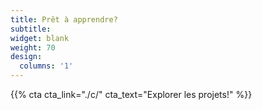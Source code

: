 ```yaml
---
title: Prêt à apprendre?
subtitle:
widget: blank
weight: 70
design:
  columns: '1'
---
```


{{% cta cta_link="./c/" cta_text="Explorer les projets!" %}}

